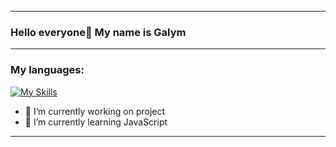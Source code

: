 ------------------------------------------------------------------------------------------------------------------
### Hello everyone👋 My name is Galym
------------------------------------------------------------------------------------------------------------------
### My languages:
[![My Skills](https://skillicons.dev/icons?i=js,html,css,wasm)](https://skillicons.dev)




- 🔭 I’m currently working on project
- 🌱 I’m currently learning JavaScript
------------------------------------------------------------------------------------------------------------------
